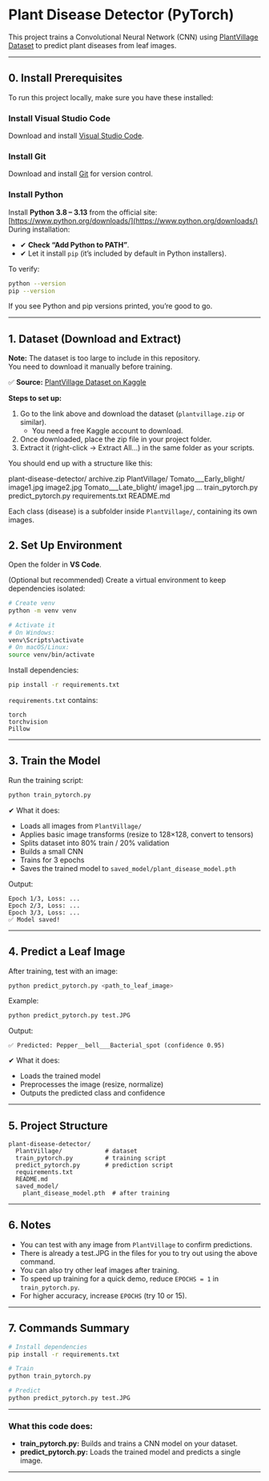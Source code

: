 # Plant Disease Detector (PyTorch)

This project trains a Convolutional Neural Network (CNN) using [PlantVillage Dataset](https://www.kaggle.com/datasets/emmarex/plantdisease) to predict plant diseases from leaf images.

---

## 0. Install Prerequisites

To run this project locally, make sure you have these installed:

### Install Visual Studio Code
Download and install [Visual Studio Code](https://code.visualstudio.com/).

### Install Git
Download and install [Git](https://git-scm.com/downloads) for version control.

### Install Python
Install **Python 3.8 – 3.13** from the official site:  
[https://www.python.org/downloads/](https://www.python.org/downloads/)  
During installation:
- ✔ **Check “Add Python to PATH”**.
- ✔ Let it install `pip` (it’s included by default in Python installers).

To verify:
```bash
python --version
pip --version
````

If you see Python and pip versions printed, you’re good to go.

---
## 1. Dataset (Download and Extract)

**Note:** The dataset is too large to include in this repository.  
You need to download it manually before training.

✅ **Source:** [PlantVillage Dataset on Kaggle](https://www.kaggle.com/datasets/emmarex/plantdisease)

**Steps to set up:**
1. Go to the link above and download the dataset (`plantvillage.zip` or similar).
   - You need a free Kaggle account to download.
2. Once downloaded, place the zip file in your project folder.
3. Extract it (right-click → Extract All…) in the same folder as your scripts.

You should end up with a structure like this:

plant-disease-detector/
  archive.zip
  PlantVillage/
    Tomato___Early_blight/
      image1.jpg
      image2.jpg
    Tomato___Late_blight/
      image1.jpg
      ...
  train_pytorch.py
  predict_pytorch.py
  requirements.txt
  README.md


Each class (disease) is a subfolder inside `PlantVillage/`, containing its own images.

## 2. Set Up Environment

Open the folder in **VS Code**.

(Optional but recommended) Create a virtual environment to keep dependencies isolated:

```bash
# Create venv
python -m venv venv

# Activate it
# On Windows:
venv\Scripts\activate
# On macOS/Linux:
source venv/bin/activate
```

Install dependencies:

```bash
pip install -r requirements.txt
```

`requirements.txt` contains:

```
torch
torchvision
Pillow
```

---

## 3. Train the Model

Run the training script:

```bash
python train_pytorch.py
```

✔ What it does:

* Loads all images from `PlantVillage/`
* Applies basic image transforms (resize to 128×128, convert to tensors)
* Splits dataset into 80% train / 20% validation
* Builds a small CNN
* Trains for 3 epochs
* Saves the trained model to `saved_model/plant_disease_model.pth`

Output:

```
Epoch 1/3, Loss: ...
Epoch 2/3, Loss: ...
Epoch 3/3, Loss: ...
✅ Model saved!
```

---

## 4. Predict a Leaf Image

After training, test with an image:

```bash
python predict_pytorch.py <path_to_leaf_image>
```

Example:

```bash
python predict_pytorch.py test.JPG
```

Output:

```
✅ Predicted: Pepper__bell___Bacterial_spot (confidence 0.95)
```

✔ What it does:

* Loads the trained model
* Preprocesses the image (resize, normalize)
* Outputs the predicted class and confidence

---

## 5. Project Structure

```
plant-disease-detector/
  PlantVillage/            # dataset
  train_pytorch.py         # training script
  predict_pytorch.py       # prediction script
  requirements.txt
  README.md
  saved_model/
    plant_disease_model.pth  # after training
```

---

## 6. Notes

* You can test with any image from `PlantVillage` to confirm predictions.
* There is already a test.JPG in the files for you to try out using the above command.
* You can also try other leaf images after training.
* To speed up training for a quick demo, reduce `EPOCHS = 1` in `train_pytorch.py`.
* For higher accuracy, increase `EPOCHS` (try 10 or 15).

---

## 7. Commands Summary

```bash
# Install dependencies
pip install -r requirements.txt

# Train
python train_pytorch.py

# Predict
python predict_pytorch.py test.JPG
```

---

### What this code does:

* **train\_pytorch.py:** Builds and trains a CNN model on your dataset.
* **predict\_pytorch.py:** Loads the trained model and predicts a single image.

---

